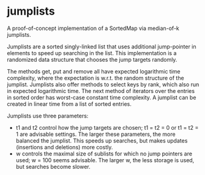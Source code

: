# jumplists
A proof-of-concept implementation of a SortedMap via median-of-k jumplists.

Jumplists are a sorted singly-linked list that uses additional jump-pointer in elements
to speed up searching in the list.
This implementation is a randomized data structure that chooses the jump targets randomly.

The methods get, put and remove all have expected logarithmic time complexity,
where the expectation is w.r.t. the random structure of the jumplist.
Jumplists also offer methods to select keys by rank, which also run in expected logarithmic time.
The next method of iterators over the entries in sorted order has worst-case constant time complexity.
A jumplist can be created in linear time from a list of sorted entries.

Jumplists use three parameters:
 * t1 and t2 control how the jump targets are chosen; t1 = t2 = 0 or t1 = t2 = 1 are advisable settings.
   The larger these parameters, the more balanced the jumplist. 
   This speeds up searches, but makes updates (insertions and deletions) more costly.
 * w controls the maximal size of sublists for which no jump pointers are used; w = 100 seems advisable.
   The larger w, the less storage is used, but searches become slower.
